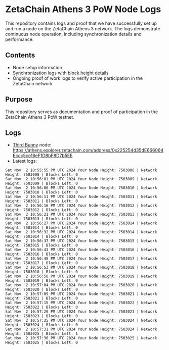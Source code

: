 # ZetaChain Athens 3 PoW Node Logs
This repository contains logs and proof that we have successfully set up and run a node on the ZetaChain Athens 3 network. The logs demonstrate continuous node operation, including synchronization details and performance.

## Contents
- Node setup information
- Synchronization logs with block height details
- Ongoing proof of work logs to verify active participation in the ZetaChain network

## Purpose
This repository serves as documentation and proof of participation in the ZetaChain Athens 3 PoW testnet.

## Logs

- [Third Bunny](https://thirdbunny.xyz/) node: https://athens.explorer.zetachain.com/address/0x225254d35dE666064Eccc5ce16eF1D8bF8D7b5EE
- Latest logs:
```
Sat Nov  2 10:55:55 PM UTC 2024 Your Node Height: 7503008 | Network Height: 7503008 | Blocks Left: 0
Sat Nov  2 10:56:01 PM UTC 2024 Your Node Height: 7503009 | Network Height: 7503009 | Blocks Left: 0
Sat Nov  2 10:56:06 PM UTC 2024 Your Node Height: 7503010 | Network Height: 7503010 | Blocks Left: 0
Sat Nov  2 10:56:11 PM UTC 2024 Your Node Height: 7503011 | Network Height: 7503011 | Blocks Left: 0
Sat Nov  2 10:56:16 PM UTC 2024 Your Node Height: 7503012 | Network Height: 7503012 | Blocks Left: 0
Sat Nov  2 10:56:21 PM UTC 2024 Your Node Height: 7503013 | Network Height: 7503013 | Blocks Left: 0
Sat Nov  2 10:56:27 PM UTC 2024 Your Node Height: 7503014 | Network Height: 7503014 | Blocks Left: 0
Sat Nov  2 10:56:32 PM UTC 2024 Your Node Height: 7503014 | Network Height: 7503014 | Blocks Left: 0
Sat Nov  2 10:56:37 PM UTC 2024 Your Node Height: 7503015 | Network Height: 7503015 | Blocks Left: 0
Sat Nov  2 10:56:43 PM UTC 2024 Your Node Height: 7503016 | Network Height: 7503016 | Blocks Left: 0
Sat Nov  2 10:56:48 PM UTC 2024 Your Node Height: 7503017 | Network Height: 7503017 | Blocks Left: 0
Sat Nov  2 10:56:53 PM UTC 2024 Your Node Height: 7503018 | Network Height: 7503018 | Blocks Left: 0
Sat Nov  2 10:56:58 PM UTC 2024 Your Node Height: 7503019 | Network Height: 7503019 | Blocks Left: 0
Sat Nov  2 10:57:04 PM UTC 2024 Your Node Height: 7503020 | Network Height: 7503020 | Blocks Left: 0
Sat Nov  2 10:57:09 PM UTC 2024 Your Node Height: 7503021 | Network Height: 7503021 | Blocks Left: 0
Sat Nov  2 10:57:15 PM UTC 2024 Your Node Height: 7503022 | Network Height: 7503022 | Blocks Left: 0
Sat Nov  2 10:57:20 PM UTC 2024 Your Node Height: 7503023 | Network Height: 7503023 | Blocks Left: 0
Sat Nov  2 10:57:25 PM UTC 2024 Your Node Height: 7503024 | Network Height: 7503024 | Blocks Left: 0
Sat Nov  2 10:57:31 PM UTC 2024 Your Node Height: 7503024 | Network Height: 7503025 | Blocks Left: 1
Sat Nov  2 10:57:36 PM UTC 2024 Your Node Height: 7503025 | Network Height: 7503025 | Blocks Left: 0
```
